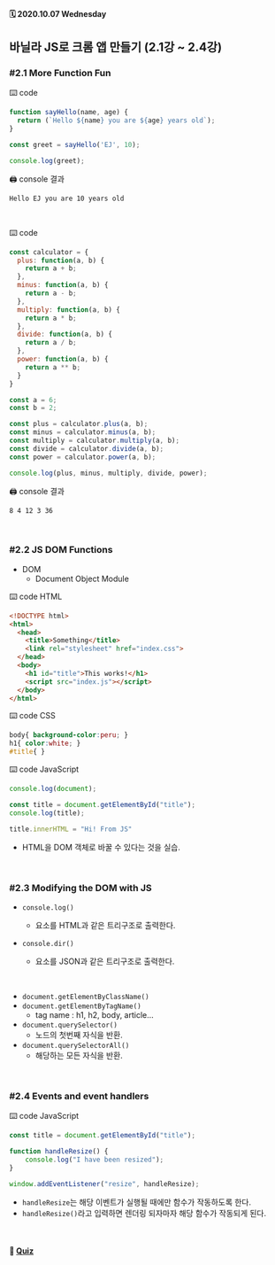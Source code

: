 #### 🗓 2020.10.07 Wednesday

## 바닐라 JS로 크롬 앱 만들기 (2.1강 ~ 2.4강)

### #2.1 More Function Fun

⌨️ code
```javascript
function sayHello(name, age) {
  return (`Hello ${name} you are ${age} years old`);
}

const greet = sayHello('EJ', 10);

console.log(greet);
```

🖨 console 결과
```
Hello EJ you are 10 years old
```

<br/>

⌨️ code
```javascript
const calculator = {
  plus: function(a, b) {
    return a + b;
  },
  minus: function(a, b) {
    return a - b;
  },
  multiply: function(a, b) {
    return a * b;
  },
  divide: function(a, b) {
    return a / b;
  },
  power: function(a, b) {
    return a ** b;
  }
}

const a = 6;
const b = 2;

const plus = calculator.plus(a, b);
const minus = calculator.minus(a, b);
const multiply = calculator.multiply(a, b);
const divide = calculator.divide(a, b);
const power = calculator.power(a, b);

console.log(plus, minus, multiply, divide, power);
```

🖨 console 결과
```
8 4 12 3 36
```

<br/>

### #2.2 JS DOM Functions
- DOM
  - Document Object Module

⌨️ code HTML
```html
<!DOCTYPE html>
<html>
  <head>
    <title>Something</title>
    <link rel="stylesheet" href="index.css">
  </head>
  <body>
    <h1 id="title">This works!</h1>
    <script src="index.js"></script>
  </body>
</html>
```

⌨️ code CSS
```css
body{ background-color:peru; }
h1{ color:white; }
#title{ }
```

⌨️ code JavaScript
```javascript
console.log(document);

const title = document.getElementById("title");
console.log(title);

title.innerHTML = "Hi! From JS"
```

- HTML을 DOM 객체로 바꿀 수 있다는 것을 실습.

<br/>

### #2.3 Modifying the DOM with JS
- `console.log()`
  - 요소를 HTML과 같은 트리구조로 출력한다.
  
- `console.dir()`
  - 요소를 JSON과 같은 트리구조로 출력한다.
  
<br/>

- `document.getElementByClassName()`
- `document.getElementByTagName()`
  - tag name : h1, h2, body, article...
- `document.querySelector()`
  - 노드의 첫번째 자식을 반환. 
- `document.querySelectorAll()`
  - 해당하는 모든 자식을 반환.

<br/>

### #2.4 Events and event handlers
⌨️ code JavaScript
```javascript
const title = document.getElementById("title");

function handleResize() {
    console.log("I have been resized");
}

window.addEventListener("resize", handleResize);
```
- `handleResize`는 해당 이벤트가 실행될 때에만 함수가 작동하도록 한다.
- `handleResize()`라고 입력하면 렌더링 되자마자 해당 함수가 작동되게 된다.

<br/>


#### 📝 [Quiz](https://github.com/EunJaePark/JSstudy/tree/main/vanillaJS_Challenge/Quiz/day3)
